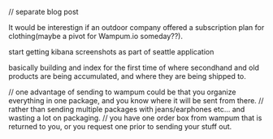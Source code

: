 // separate blog post

It would be interestign if an outdoor company offered a subscription plan for clothing(maybe a pivot for Wampum.io someday??).

start getting kibana screenshots as part of seattle application

basically building and index for the first time of where secondhand and old products are being accumulated, and where they are being shipped to.

// one advantage of sending to wampum could be that you organize everything in one package, and you know where it will be sent from there.
// rather than sending multiple packages with jeans/earphones etc... and wasting a lot on packaging.
// you have one order box from wampum that is returned to you, or you request one prior to sending your stuff out.